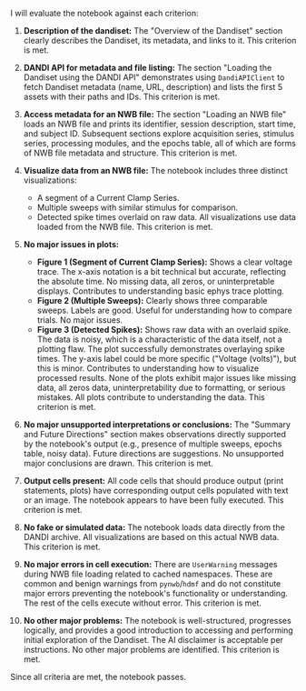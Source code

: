 I will evaluate the notebook against each criterion:

1.  **Description of the dandiset:** The "Overview of the Dandiset" section clearly describes the Dandiset, its metadata, and links to it. This criterion is met.

2.  **DANDI API for metadata and file listing:** The section "Loading the Dandiset using the DANDI API" demonstrates using `DandiAPIClient` to fetch Dandiset metadata (name, URL, description) and lists the first 5 assets with their paths and IDs. This criterion is met.

3.  **Access metadata for an NWB file:** The section "Loading an NWB file" loads an NWB file and prints its identifier, session description, start time, and subject ID. Subsequent sections explore acquisition series, stimulus series, processing modules, and the epochs table, all of which are forms of NWB file metadata and structure. This criterion is met.

4.  **Visualize data from an NWB file:** The notebook includes three distinct visualizations:
    *   A segment of a Current Clamp Series.
    *   Multiple sweeps with similar stimulus for comparison.
    *   Detected spike times overlaid on raw data.
    All visualizations use data loaded from the NWB file. This criterion is met.

5.  **No major issues in plots:**
    *   **Figure 1 (Segment of Current Clamp Series):** Shows a clear voltage trace. The x-axis notation is a bit technical but accurate, reflecting the absolute time. No missing data, all zeros, or uninterpretable displays. Contributes to understanding basic ephys trace plotting.
    *   **Figure 2 (Multiple Sweeps):** Clearly shows three comparable sweeps. Labels are good. Useful for understanding how to compare trials. No major issues.
    *   **Figure 3 (Detected Spikes):** Shows raw data with an overlaid spike. The data is noisy, which is a characteristic of the data itself, not a plotting flaw. The plot successfully demonstrates overlaying spike times. The y-axis label could be more specific ("Voltage (volts)"), but this is minor. Contributes to understanding how to visualize processed results.
    None of the plots exhibit major issues like missing data, all zeros data, uninterpretability due to formatting, or serious mistakes. All plots contribute to understanding the data. This criterion is met.

6.  **No major unsupported interpretations or conclusions:** The "Summary and Future Directions" section makes observations directly supported by the notebook's output (e.g., presence of multiple sweeps, epochs table, noisy data). Future directions are suggestions. No unsupported major conclusions are drawn. This criterion is met.

7.  **Output cells present:** All code cells that should produce output (print statements, plots) have corresponding output cells populated with text or an image. The notebook appears to have been fully executed. This criterion is met.

8.  **No fake or simulated data:** The notebook loads data directly from the DANDI archive. All visualizations are based on this actual NWB data. This criterion is met.

9.  **No major errors in cell execution:** There are `UserWarning` messages during NWB file loading related to cached namespaces. These are common and benign warnings from `pynwb`/`hdmf` and do not constitute major errors preventing the notebook's functionality or understanding. The rest of the cells execute without error. This criterion is met.

10. **No other major problems:** The notebook is well-structured, progresses logically, and provides a good introduction to accessing and performing initial exploration of the Dandiset. The AI disclaimer is acceptable per instructions. No other major problems are identified. This criterion is met.

Since all criteria are met, the notebook passes.